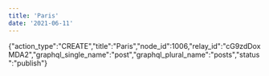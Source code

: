 ```yaml
---
title: 'Paris'
date: '2021-06-11'
---
```


{"action_type":"CREATE","title":"Paris","node_id":1006,"relay_id":"cG9zdDoxMDA2","graphql_single_name":"post","graphql_plural_name":"posts","status":"publish"}
